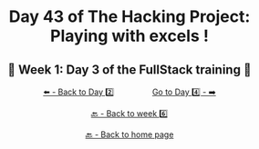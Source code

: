 <h1 align="center">Day 43 of The Hacking Project: Playing with excels !</h1>

<h2 align="center">🎉 Week 1: Day 3 of the FullStack training 🎉</h2>

<div align="center">
  
  [⬅️ - Back to Day 2️⃣](https://github.com/BenjaminCharmes/THP_FullStack/tree/main/Week_6/Day_2)
  &nbsp;&nbsp;&nbsp;&nbsp;&nbsp;&nbsp;&nbsp;&nbsp;&nbsp;&nbsp;&nbsp;&nbsp;&nbsp;&nbsp;&nbsp;
  [Go to Day 4️⃣ - ➡️](https://github.com/BenjaminCharmes/THP_FullStack/tree/main/Week_6/Day_4)

</div>

<div align="center">

  [🔙 - Back to week 6️⃣](https://github.com/BenjaminCharmes/THP_FullStack/tree/main/Week_6)

  [🔙 - Back to home page](https://github.com/BenjaminCharmes/THP_FullStack)

</div>
